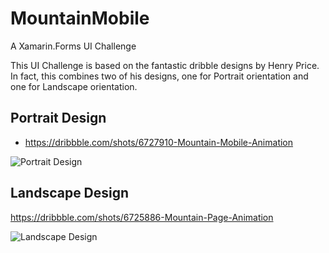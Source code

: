 # MountainMobile
A Xamarin.Forms UI Challenge

This UI Challenge is based on the fantastic dribble designs by Henry Price.  In fact, this combines two of his designs, one for Portrait orientation and one for Landscape orientation.

## Portrait Design
* https://dribbble.com/shots/6727910-Mountain-Mobile-Animation

![Portrait Design](https://raw.githubusercontent.com/kphillpotts/MountainMobile/master/design/mountain-homepage-mobile.gif)

## Landscape Design
https://dribbble.com/shots/6725886-Mountain-Page-Animation

![Landscape Design](https://raw.githubusercontent.com/kphillpotts/MountainMobile/master/design/mountain-homepage-2.gif)